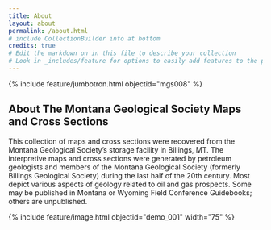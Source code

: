 ```yaml
---
title: About
layout: about
permalink: /about.html
# include CollectionBuilder info at bottom
credits: true
# Edit the markdown on in this file to describe your collection
# Look in _includes/feature for options to easily add features to the page
---
```


{% include feature/jumbotron.html objectid="mgs008" %} 

## About The Montana Geological Society Maps and Cross Sections

This collection of maps and cross sections were recovered from the Montana Geological Society’s storage facility in Billings, MT.  The interpretive maps and cross sections were generated by petroleum geologists and members of the Montana Geological Society (formerly Billings Geological Society) during the last half of the 20th century. Most depict various aspects of geology related to oil and gas prospects. Some may be published in Montana or Wyoming Field Conference Guidebooks; others are unpublished.

{% include feature/image.html objectid="demo_001" width="75" %} 

